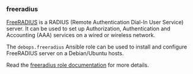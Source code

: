 ### freeradius

[FreeRADIUS](https://freeradius.org/) is a RADIUS (Remote Authentication
Dial-In User Service) server. It can be used to set up Authorization,
Authentication and Accounting (AAA) services on a wired or wireless
network.

The `debops.freeradius` Ansible role can be used to install and
configure FreeRADIUS server on a Debian/Ubuntu hosts.

Read the [freeradius role documentation](https://docs.debops.org/en/master/ansible/roles/freeradius/) for more details.
